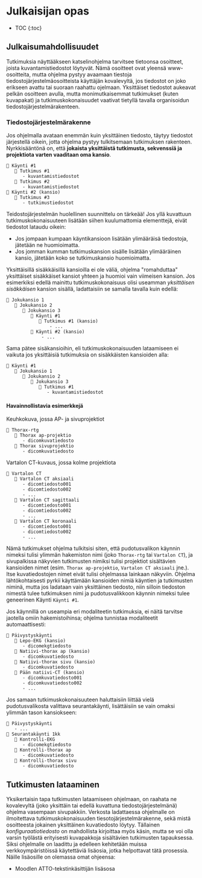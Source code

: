 <h1>Julkaisijan opas</h1>

* TOC
{:toc}

## Julkaisumahdollisuudet

Tutkimuksia näyttääkseen katselinohjelma tarvitsee tietoonsa osoitteet, joista kuvantamistiedostot löytyvät. Nämä osoitteet ovat yleensä www-osoitteita, mutta ohjelma pystyy avaamaan tiestoja tiedostojärjestelmäosoitteista käyttäjän kovalevyltä, jos tiedostot on joko erikseen avattu tai suoraan raahattu ojelmaan. Yksittäiset tiedostot aukeavat pelkän osoitteen avulla, mutta monimutkaisemmat tutkimukset (kuten kuvapakat) ja tutkimuskokonaisuudet vaativat tietyllä tavalla organisoidun tiedostojärjestelmärakenteen.

### Tiedostojärjestelmärakenne

Jos ohjelmalla avataan enemmän kuin yksittäinen tiedosto, täytyy tiedostot järjestellä oikein, jotta ohjelma pystyy tulkitsemaan tutkimuksen rakenteen. Nyrkkisääntönä on, että **jokaista yksittäistä tutkimusta, sekvenssiä ja projektiota varten vaaditaan oma kansio**.
```
📁 Käynti #1
   📁 Tutkimus #1
      - kuvantamistiedostot
   📁 Tutkimus #2
      - kuvantamistiedostot
📁 Käynti #2 (kansio)
   📁 Tutkimus #3
      - tutkimustiedostot
```
Teidostojärjestelmän huolellinen suunnittelu on tärkeää! Jos yllä kuvattuun tutkimuskokonaisuuteen lisätään siihen kuulumattomia elementtejä, eivät tiedostot lataudu oikein:
- Jos jompaan kumpaan käyntikansioon lisätään ylimääräisä tiedostoja, jätetään ne huomioimatta.
- Jos jomman kumman tutkimuskansion sisälle lisätään ylimääräinen kansio, jätetään koko se tutkimuskansio huomioimatta.

Yksittäisillä sisäkkäisillä kansioilla ei ole väliä, ohjelma "romahduttaa" yksittäiset sisäkkäiset kansiot yhteen ja huomioi vain viimeisen kansion. Jos esimerkiksi edellä mainittu tutkimuskokonaisuus olisi useamman _yksittäisen sisäkkäisen_ kansion sisällä, ladattaisiin se samalla tavalla kuin edellä:
```
📁 Jokukansio 1
   📁 Jokukansio 2
      📁 Jokukansio 3
         📁 Käynti #1
            📁 Tutkimus #1 (kansio)
                - ...
         📁 Käynti #2 (kansio)
             - ...
```
Sama pätee sisäkansioihin, eli tutkimuskokonaisuuden lataamiseen ei vaikuta jos yksittäisiä tutkimuksia on sisäkkäisten kansioiden alla:
```
📁 Käynti #1
   📁 Jokukansio 1
      📁 Jokukansio 2
         📁 Jokukansio 3
            📁 Tutkimus #1
               - kuvantamistiedostot
```

#### Havainnollistavia esimerkkejä

Keuhkokuva, jossa AP- ja sivuprojektiot
```
📁 Thorax-rtg
   📁 Thorax ap-projektio
      - dicomkuvatiedosto
   📁 Thorax sivuprojektio
      - dicomkuvatiedosto
```
Vartalon CT-kuvaus, jossa kolme projektiota
```
📁 Vartalon CT
   📁 Vartalon CT aksiaali
      - dicomtiedosto001
      - dicomtiedosto002
      - ...
   📁 Vartalon CT sagittaali
      - dicomtiedosto001
      - dicomtiedosto002
      - ...
   📁 Vartalon CT koronaali
      - dicomtiedosto001
      - dicomtiedosto002
      - ...
```
Nämä tutkimukset ohjelma tulkitsisi siten, että pudotusvalikon käynnin nimeksi tulisi ylimmän hakemiston nimi (joko `Thorax-rtg` tai `Vartalon CT`), ja sivupalkissa näkyvien tutkimusten nimiksi tulisi projektiot sisältävien kansioiden nimet (esim. `Thorax ap-projektio`, `Vartalon CT aksiaali` jne.). Itse kuvatiedostojen nimet eivät tulisi ohjelmassa lainkaan näkyviin. Ohjelma lähtökohtaisesti pyrkii käyttämään kansioiden nimiä käyntien ja tutkimusten niminä, mutta jos ladataan vain yksittäinen tiedosto, niin silloin tiedoston nimestä tulee tutkimuksen nimi ja pudotusvalikkoon käynnin nimeksi tulee geneerinen Käynti `Käynti #1`.

Jos käynnillä on useampia eri modaliteetin tutkimuksia, ei näitä tarvitse jaotella omiin hakemistoihinsa; ohjelma tunnistaa modaliteetit automaattisesti:
```
📁 Päivystyskäynti
   📁 Lepo-EKG (kansio)
      - dicomekgtiedosto
   📁 Natiivi-thorax ap (kansio)
      - dicomkuvatiedosto
   📁 Natiivi-thorax sivu (kansio)
      - dicomkuvatiedosto
   📁 Pään natiivi-CT (kansio)
      - dicomkuvatiedosto001
      - dicomkuvatiedosto002
      - ...
```
Jos samaan tutkimuskokonaisuuteen haluttaisiin liittää vielä pudotusvalikosta valittava seurantakäynti, lisättäisiin se vain omaksi ylimmän tason kansiokseen:
```
📁 Päivystyskäynti
   - ...
📁 Seurantakäynti 1kk
   📁 Kontrolli-EKG
      - dicomekgtiedosto
   📁 Kontrolli-thorax ap
      - dicomkuvatiedosto
   📁 Kontrolli-thorax sivu
      - dicomkuvatiedosto
```

## Tutkimusten lataaminen

Yksikertaisin tapa tutkimusten lataamiseen ohjelmaan, on raahata ne kovalevyltä (joko yksittäin tai edellä kuvattuna tiedostojärjestelmänä) ohjelma vasempaan sivupakkiin. Verkosta ladattaessa ohjelmalle on ilmoitettava tutkimuskokonaisuuden tiesotojärjestelmärakenne, sekä mistä osoitteesta jokainen yksittäinen kuvatiedosto löytyy. Tällainen _konfiguraatiotiedosto_ on mahdollista kirjoittaa myös käsin, mutta se voi olla varsin työlästä erityisesti kuvapakkoja sisältävien tutkimusten tapauksessa. Siksi ohjelmalle on laadittu ja edelleen kehitetään muissa verkkoympäristöissä käytettäviä lisäosia, jotka helpottavat tätä prosessia. Näille lisäosille on olemassa omat ohjeensa:
- Moodlen ATTO-tekstinkäsittijän lisäsosa
